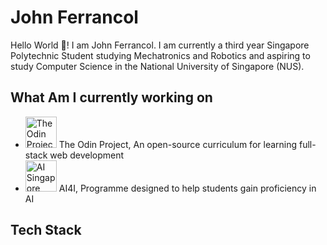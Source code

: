 # John Ferrancol 

Hello World 👋! I am John Ferrancol. I am currently a third year Singapore Polytechnic Student studying Mechatronics and Robotics and aspiring to study Computer Science in the National University of Singapore (NUS). 

## What Am I currently working on
- <img src="https://avatars.githubusercontent.com/u/4441966?s=280&v=4" alt="The Odin Project" width="50"/> The Odin Project, An open-source curriculum for learning full-stack web development
- <img src="https://media.licdn.com/dms/image/C560BAQExDLiCm40SUw/company-logo_200_200/0/1631623589742?e=2147483647&v=beta&t=jSuz8iS-38xgsc9PAIctJY58vquHnrE_244WRfAqfG0" alt="AI Singapore" width="50"/> AI4I, Programme designed to help students gain proficiency in AI

## Tech Stack


<!--
**JohnFerrancol/JohnFerrancol** is a ✨ _special_ ✨ repository because its `README.md` (this file) appears on your GitHub profile.

Here are some ideas to get you started:

- 🔭 I’m currently working on ...
- 🌱 I’m currently learning ...
- 👯 I’m looking to collaborate on ...
- 🤔 I’m looking for help with ...
- 💬 Ask me about ...
- 📫 How to reach me: ...
- 😄 Pronouns: ...
- ⚡ Fun fact: ...
[[![Anurag's GitHub stats](https://github-readme-stats.vercel.app/api?username=JohnFerrancol)](https://github.com/JohnFerrancol/github-readme-stats)
-->
